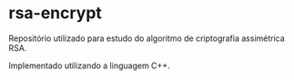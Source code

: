 # rsa-encrypt
Repositório utilizado para estudo do algoritmo de criptografia assimétrica RSA.

Implementado utilizando a linguagem C++.
